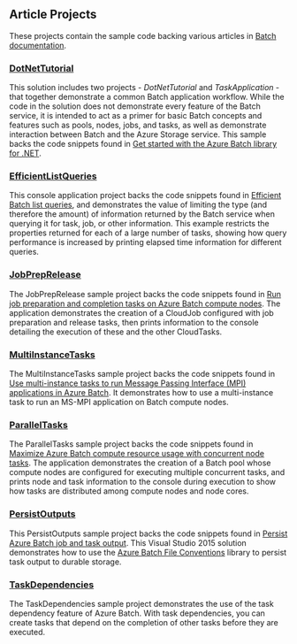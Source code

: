 ## Article Projects

These projects contain the sample code backing various articles in [Batch documentation](http://azure.microsoft.com/documentation/services/batch/).

### [DotNetTutorial](./DotNetTutorial)
This solution includes two projects - *DotNetTutorial* and *TaskApplication* - that together demonstrate a common Batch application workflow. While the code in the solution does not demonstrate every feature of the Batch service, it is intended to act as a primer for basic Batch concepts and features such as pools, nodes, jobs, and tasks, as well as demonstrate interaction between Batch and the Azure Storage service. This sample backs the code snippets found in [Get started with the Azure Batch library for .NET](https://azure.microsoft.com/documentation/articles/batch-dotnet-get-started/).

### [EfficientListQueries](./EfficientListQueries)
This console application project backs the code snippets found in [Efficient Batch list queries](http://azure.microsoft.com/documentation/articles/batch-efficient-list-queries/), and demonstrates the value of limiting the type (and therefore the amount) of information returned by the Batch service when querying it for task, job, or other information. This example restricts the properties returned for each of a large number of tasks, showing how query performance is increased by printing elapsed time information for different queries.

### [JobPrepRelease](./JobPrepRelease)
The JobPrepRelease sample project backs the code snippets found in [Run job preparation and completion tasks on Azure Batch compute nodes](http://azure.microsoft.com/documentation/articles/batch-job-prep-release/). The application demonstrates the creation of a CloudJob configured with job preparation and release tasks, then prints information to the console detailing the execution of these and the other CloudTasks.

### [MultiInstanceTasks](./MultiInstanceTasks)
The MultiInstanceTasks sample project backs the code snippets found in [Use multi-instance tasks to run Message Passing Interface (MPI) applications in Azure Batch](http://azure.microsoft.com/documentation/articles/batch-mpi/). It demonstrates how to use a multi-instance task to run an MS-MPI application on Batch compute nodes.

### [ParallelTasks](./ParallelTasks)
The ParallelTasks sample project backs the code snippets found in [Maximize Azure Batch compute resource usage with concurrent node tasks](http://azure.microsoft.com/documentation/articles/batch-parallel-node-tasks/). The application demonstrates the creation of a Batch pool whose compute nodes are configured for executing multiple concurrent tasks, and prints node and task information to the console during execution to show how tasks are distributed among compute nodes and node cores.

### [PersistOutputs](./PersistOutputs)

This PersistOutputs sample project backs the code snippets found in [Persist Azure Batch job and task output](http://azure.microsoft.com/documentation/articles/batch-task-output/). This Visual Studio 2015 solution demonstrates how to use the [Azure Batch File Conventions](https://www.nuget.org/packages/Microsoft.Azure.Batch.Conventions.Files/) library to persist task output to durable storage.

### [TaskDependencies](./TaskDependencies)
The TaskDependencies sample project demonstrates the use of the task dependency feature of Azure Batch. With task dependencies, you can create tasks that depend on the completion of other tasks before they are executed.
